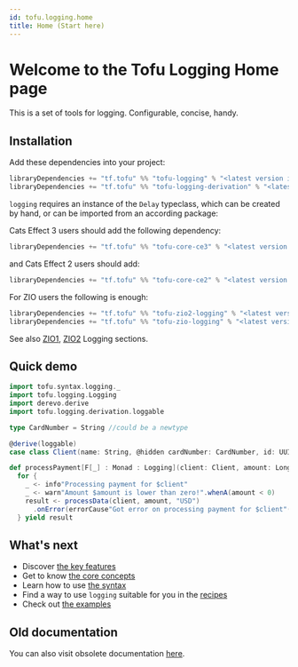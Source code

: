 ```yaml
---
id: tofu.logging.home
title: Home (Start here)
---
```


# Welcome to the Tofu Logging Home page

This is a set of tools for logging. Configurable, concise, handy.

## Installation

Add these dependencies into your project:

```sbt
libraryDependencies += "tf.tofu" %% "tofu-logging" % "<latest version in the badge in README>"
libraryDependencies += "tf.tofu" %% "tofu-logging-derivation" % "<latest version in the badge in README>"
```

`logging` requires an instance of the `Delay` typeclass, which can be created by hand, or can be imported from an
according package:

Cats Effect 3 users should add the following dependency:

```sbt
libraryDependencies += "tf.tofu" %% "tofu-core-ce3" % "<latest version in the badge in README>"
```

and Cats Effect 2 users should add:

```sbt
libraryDependencies += "tf.tofu" %% "tofu-core-ce2" % "<latest version in the badge in README>"
```

For ZIO users the following is enough:

```sbt
libraryDependencies += "tf.tofu" %% "tofu-zio2-logging" % "<latest version in the badge in README>" // OR:
libraryDependencies += "tf.tofu" %% "tofu-zio-logging" % "<latest version in the badge in README>"

```

See also [ZIO1](./tofu.logging.recipes.zio.md), [ZIO2](./tofu.logging.recipes.zio2.md) Logging sections.

## Quick demo

```scala
import tofu.syntax.logging._
import tofu.logging.Logging
import derevo.derive
import tofu.logging.derivation.loggable

type CardNumber = String //could be a newtype

@derive(loggable)
case class Client(name: String, @hidden cardNumber: CardNumber, id: UUID)

def processPayment[F[_] : Monad : Logging](client: Client, amount: Long): F[Result] =
  for {
    _ <- info"Processing payment for $client"
    _ <- warn"Amount $amount is lower than zero!".whenA(amount < 0)
    result <- processData(client, amount, "USD")
      .onError(errorCause"Got error on processing payment for $client"(_))
  } yield result
```

## What's next

- Discover [the key features](tofu.logging.key-features.md)
- Get to know [the core concepts](tofu.logging.main.entities.md)
- Learn how to use [the syntax](tofu.logging.syntax.md)
- Find a way to use `logging` suitable for you in the [recipes](tofu.logging.recipes.md)
- Check out [the examples](.././examples/ce2/src/main/scala-2/tofu/example)

## Old documentation

You can also visit obsolete documentation [here](./logging.old.md).
